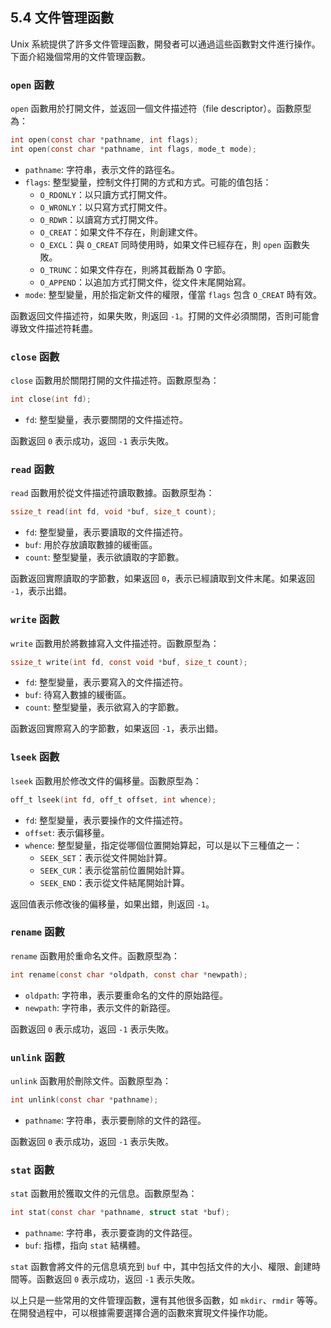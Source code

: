 ## 5.4 文件管理函數

Unix 系統提供了許多文件管理函數，開發者可以通過這些函數對文件進行操作。下面介紹幾個常用的文件管理函數。

### `open` 函數

`open` 函數用於打開文件，並返回一個文件描述符（file descriptor）。函數原型為：

```c
int open(const char *pathname, int flags);
int open(const char *pathname, int flags, mode_t mode);
```

- `pathname`: 字符串，表示文件的路徑名。
- `flags`: 整型變量，控制文件打開的方式和方式。可能的值包括：
  - `O_RDONLY`：以只讀方式打開文件。
  - `O_WRONLY`：以只寫方式打開文件。
  - `O_RDWR`：以讀寫方式打開文件。
  - `O_CREAT`：如果文件不存在，則創建文件。
  - `O_EXCL`：與 `O_CREAT` 同時使用時，如果文件已經存在，則 `open` 函數失敗。
  - `O_TRUNC`：如果文件存在，則將其截斷為 0 字節。
  - `O_APPEND`：以追加方式打開文件，從文件末尾開始寫。
- `mode`: 整型變量，用於指定新文件的權限，僅當 `flags` 包含 `O_CREAT` 時有效。

函數返回文件描述符，如果失敗，則返回 `-1`。打開的文件必須關閉，否則可能會導致文件描述符耗盡。

### `close` 函數

`close` 函數用於關閉打開的文件描述符。函數原型為：

```c
int close(int fd);
```

- `fd`: 整型變量，表示要關閉的文件描述符。

函數返回 `0` 表示成功，返回 `-1` 表示失敗。

### `read` 函數

`read` 函數用於從文件描述符讀取數據。函數原型為：

```c
ssize_t read(int fd, void *buf, size_t count);
```

- `fd`: 整型變量，表示要讀取的文件描述符。
- `buf`: 用於存放讀取數據的緩衝區。
- `count`: 整型變量，表示欲讀取的字節數。

函數返回實際讀取的字節數，如果返回 `0`，表示已經讀取到文件末尾。如果返回 `-1`，表示出錯。

### `write` 函數

`write` 函數用於將數據寫入文件描述符。函數原型為：

```c
ssize_t write(int fd, const void *buf, size_t count);
```

- `fd`: 整型變量，表示要寫入的文件描述符。
- `buf`: 待寫入數據的緩衝區。
- `count`: 整型變量，表示欲寫入的字節數。

函數返回實際寫入的字節數，如果返回 `-1`，表示出錯。

### `lseek` 函數

`lseek` 函數用於修改文件的偏移量。函數原型為：

```c
off_t lseek(int fd, off_t offset, int whence);
```

- `fd`: 整型變量，表示要操作的文件描述符。
- `offset`: 表示偏移量。
- `whence`: 整型變量，指定從哪個位置開始算起，可以是以下三種值之一：
  - `SEEK_SET`：表示從文件開始計算。
  - `SEEK_CUR`：表示從當前位置開始計算。
  - `SEEK_END`：表示從文件結尾開始計算。

返回值表示修改後的偏移量，如果出錯，則返回 `-1`。

### `rename` 函數

`rename` 函數用於重命名文件。函數原型為：

```c
int rename(const char *oldpath, const char *newpath);
```

- `oldpath`: 字符串，表示要重命名的文件的原始路徑。
- `newpath`: 字符串，表示文件的新路徑。

函數返回 `0` 表示成功，返回 `-1` 表示失敗。

### `unlink` 函數

`unlink` 函數用於刪除文件。函數原型為：

```c
int unlink(const char *pathname);
```

- `pathname`: 字符串，表示要刪除的文件的路徑。

函數返回 `0` 表示成功，返回 `-1` 表示失敗。

### `stat` 函數

`stat` 函數用於獲取文件的元信息。函數原型為：

```c
int stat(const char *pathname, struct stat *buf);
```

- `pathname`: 字符串，表示要查詢的文件路徑。
- `buf`: 指標，指向 `stat` 結構體。

`stat` 函數會將文件的元信息填充到 `buf` 中，其中包括文件的大小、權限、創建時間等。函數返回 `0` 表示成功，返回 `-1` 表示失敗。

以上只是一些常用的文件管理函數，還有其他很多函數，如 `mkdir`、`rmdir` 等等。在開發過程中，可以根據需要選擇合適的函數來實現文件操作功能。